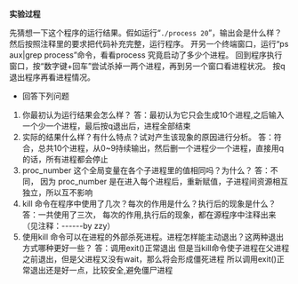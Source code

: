 **实验过程**

先猜想一下这个程序的运行结果。假如运行“```./process 20```”，输出会是什么样？
然后按照注释里的要求把代码补充完整，运行程序。
开另一个终端窗口，运行“ps aux|grep process”命令，看看process 究竟启动了多少个进程。
回到程序执行窗口，按“数字键+回车”尝试杀掉一两个进程，再到另一个窗口看进程状况。
按q 退出程序再看进程情况。

- 回答下列问题

1. 你最初认为运行结果会怎么样？
答：最初认为它只会生成10个进程,之后输入一个少一个进程，最后按q退出后，进程全部结束
2. 实际的结果什么样？有什么特点？试对产生该现象的原因进行分析。
答：符合，总共10个进程，从0~9持续输出，然后删一个进程少一个进程，直接用q的话，所有进程都会停止
3. proc_number 这个全局变量在各个子进程里的值相同吗？为什么？
答：不同，
    因为 proc_number 是在进入每个进程后，重新赋值，子进程间资源相互独立，所以互不影响
4. kill 命令在程序中使用了几次？每次的作用是什么？执行后的现象是什么？
答：一共使用了三次，
    每次的作用,执行后的现象，都在源程序中注释出来（见注释：------by zzy）
5. 使用kill 命令可以在进程的外部杀死进程。进程怎样能主动退出？这两种退出方式哪种更好一些？
答：调用exit()正常退出
    但是当kill命令使子进程在父进程之前退出，但是父进程又没有wait，那么将会形成僵死进程
    所以调用exit()正常退出还是好一点，比较安全,避免僵尸进程
